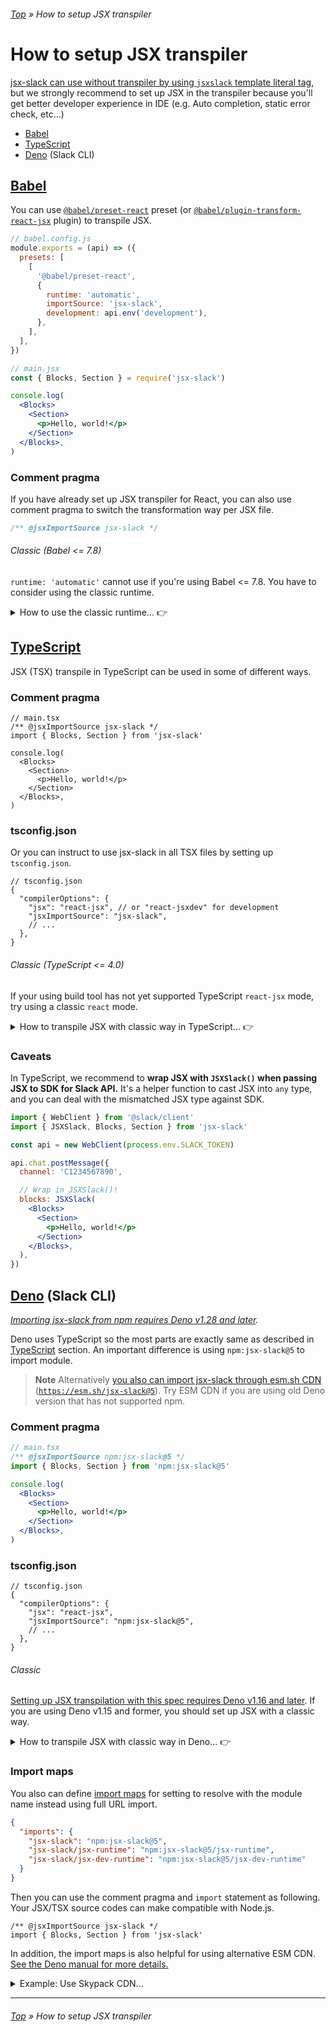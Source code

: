 ###### [Top](../README.md) &raquo; How to setup JSX transpiler

# How to setup JSX transpiler

[jsx-slack can use without transpiler by using `jsxslack` template literal tag](../README.md#user-content-quick-start-template-literal), but we strongly recommend to set up JSX in the transpiler because you'll get better developer experience in IDE (e.g. Auto completion, static error check, etc...)

- [Babel](#babel)
- [TypeScript](#typescript)
- [Deno](#deno) (Slack CLI)

## [Babel](https://babeljs.io/) <a name="user-content-babel" id="babel"></a>

You can use [`@babel/preset-react`](https://babeljs.io/docs/en/babel-preset-react) preset (or [`@babel/plugin-transform-react-jsx`](https://babeljs.io/docs/en/babel-plugin-transform-react-jsx) plugin) to transpile JSX.

```javascript
// babel.config.js
module.exports = (api) => ({
  presets: [
    [
      '@babel/preset-react',
      {
        runtime: 'automatic',
        importSource: 'jsx-slack',
        development: api.env('development'),
      },
    ],
  ],
})
```

```jsx
// main.jsx
const { Blocks, Section } = require('jsx-slack')

console.log(
  <Blocks>
    <Section>
      <p>Hello, world!</p>
    </Section>
  </Blocks>,
)
```

### Comment pragma

If you have already set up JSX transpiler for React, you can also use comment pragma to switch the transformation way per JSX file.

```jsx
/** @jsxImportSource jsx-slack */
```

###### Classic (Babel <= 7.8)

`runtime: 'automatic'` cannot use if you're using Babel <= 7.8. You have to consider using the classic runtime.

<details>
<summary>How to use the classic runtime... 👉</summary>

```javascript
// babel.config.js
module.exports = (api) => ({
  presets: [
    [
      '@babel/preset-react',
      {
        runtime: 'classic',
        pragma: 'JSXSlack.h',
        pragmaFrag: 'JSXSlack.Fragment',
        development: api.env('development'),
      },
    ],
  ],
})
```

_You should always import `JSXSlack` from `jsx-slack` in every JSX._

```jsx
// main.jsx
const { JSXSlack, Blocks, Section } = require('jsx-slack')

console.log(
  <Blocks>
    <Section>
      <p>Hello, world!</p>
    </Section>
  </Blocks>,
)
```

#### Comment pragma

```jsx
/** @jsx JSXSlack.h **/
/** @jsxFrag JSXSlack.Fragment **/
const { JSXSlack } = require('jsx-slack')
```

</details>

## [TypeScript](https://www.typescriptlang.org/) <a name="user-content-typescript" id="typescript"></a>

JSX (TSX) transpile in TypeScript can be used in some of different ways.

### Comment pragma

```tsx
// main.tsx
/** @jsxImportSource jsx-slack */
import { Blocks, Section } from 'jsx-slack'

console.log(
  <Blocks>
    <Section>
      <p>Hello, world!</p>
    </Section>
  </Blocks>,
)
```

### tsconfig.json

Or you can instruct to use jsx-slack in all TSX files by setting up `tsconfig.json`.

```jsonc
// tsconfig.json
{
  "compilerOptions": {
    "jsx": "react-jsx", // or "react-jsxdev" for development
    "jsxImportSource": "jsx-slack",
    // ...
  },
}
```

###### Classic (TypeScript <= 4.0) <a name="user-content-typescript-classic" id="typescript-classic"></a>

If your using build tool has not yet supported TypeScript `react-jsx` mode, try using a classic `react` mode.

<details>
<summary>How to transpile JSX with classic way in TypeScript... 👉</summary>

#### Comment pragma

_You should always import `JSXSlack` from `jsx-slack` in every TSX files._

```jsx
/** @jsx JSXSlack.h **/
/** @jsxFrag JSXSlack.Fragment **/
import { JSXSlack, Blocks, Section } from 'jsx-slack'

console.log(
  JSXSlack(
    <Blocks>
      <Section>
        <p>Hello, world!</p>
      </Section>
    </Blocks>,
  ),
)
```

Please note that `jsxFrag` pragma is available only in [TypeScript >= 4.0](https://devblogs.microsoft.com/typescript/announcing-typescript-4-0/#custom-jsx-factories).

#### tsconfig.json

```jsonc
// tsconfig.json
{
  "compilerOptions": {
    "jsx": "react",
    "jsxFactory": "JSXSlack.h",
    // NOTE: jsxFragmentFactory is available only in TypeScript >= v4.0.
    "jsxFragmentFactory": "JSXSlack.Fragment",
    // ...
  },
}
```

</details>

### Caveats

In TypeScript, we recommend to **wrap JSX with `JSXSlack()` when passing JSX to SDK for Slack API.** It's a helper function to cast JSX into `any` type, and you can deal with the mismatched JSX type against SDK.

```jsx
import { WebClient } from '@slack/client'
import { JSXSlack, Blocks, Section } from 'jsx-slack'

const api = new WebClient(process.env.SLACK_TOKEN)

api.chat.postMessage({
  channel: 'C1234567890',

  // Wrap in JSXSlack()!
  blocks: JSXSlack(
    <Blocks>
      <Section>
        <p>Hello, world!</p>
      </Section>
    </Blocks>,
  ),
})
```

## [Deno](https://deno.land/) (Slack CLI) <a name="user-content-deno" id="deno"></a>

_[Importing jsx-slack from npm requires Deno v1.28 and later](https://deno.com/blog/v1.28#using-npm)._

Deno uses TypeScript so the most parts are exactly same as described in [TypeScript](#typescript) section. An important difference is using `npm:jsx-slack@5` to import module.

> **Note**
> Alternatively [you also can import jsx-slack through esm.sh CDN](https://deno.land/manual@v1.28.1/node/cdns#esmsh) ([`https://esm.sh/jsx-slack@5`](https://esm.sh/jsx-slack@5)). Try ESM CDN if you are using old Deno version that has not supported npm.

### Comment pragma

```jsx
// main.tsx
/** @jsxImportSource npm:jsx-slack@5 */
import { Blocks, Section } from 'npm:jsx-slack@5'

console.log(
  <Blocks>
    <Section>
      <p>Hello, world!</p>
    </Section>
  </Blocks>,
)
```

### tsconfig.json

```jsonc
// tsconfig.json
{
  "compilerOptions": {
    "jsx": "react-jsx",
    "jsxImportSource": "npm:jsx-slack@5",
    // ...
  },
}
```

###### Classic <a name="user-content-deno-classic" id="deno-classic"></a>

[Setting up JSX transpilation with this spec requires Deno v1.16 and later](https://deno.com/blog/v1.16#support-for-new-jsx-transforms). If you are using Deno v1.15 and former, you should set up JSX with a classic way.

<details>
<summary>How to transpile JSX with classic way in Deno... 👉</summary>

#### Comment pragma

_You should always import `JSXSlack` from `https://esm.sh/jsx-slack@5` in every TSX files._

```jsx
/** @jsx JSXSlack.h **/
/** @jsxFrag JSXSlack.Fragment **/
import { JSXSlack, Blocks, Section } from 'https://esm.sh/jsx-slack@5'

console.log(
  <Blocks>
    <Section>
      <p>Hello, world!</p>
    </Section>
  </Blocks>,
)
```

#### tsconfig.json

```jsonc
// tsconfig.json
{
  "compilerOptions": {
    "jsx": "react",
    "jsxFactory": "JSXSlack.h",
    "jsxFragmentFactory": "JSXSlack.Fragment",
    // ...
  },
}
```

</details>

### Import maps

You also can define [import maps](https://deno.land/manual/linking_to_external_code/import_maps) for setting to resolve with the module name instead using full URL import.

```json
{
  "imports": {
    "jsx-slack": "npm:jsx-slack@5",
    "jsx-slack/jsx-runtime": "npm:jsx-slack@5/jsx-runtime",
    "jsx-slack/jsx-dev-runtime": "npm:jsx-slack@5/jsx-dev-runtime"
  }
}
```

Then you can use the comment pragma and `import` statement as following. Your JSX/TSX source codes can make compatible with Node.js.

```tsx
/** @jsxImportSource jsx-slack */
import { Blocks, Section } from 'jsx-slack'
```

In addition, the import maps is also helpful for using alternative ESM CDN. [See the Deno manual for more details.](https://deno.land/manual/jsx_dom/jsx#using-an-import-map)

<details>
<summary>Example: Use Skypack CDN...</summary>

```json
{
  "imports": {
    "jsx-slack": "https://cdn.skypack.dev/jsx-slack?dts",
    "jsx-slack/jsx-runtime": "https://cdn.skypack.dev/jsx-slack/jsx-runtime?dts",
    "jsx-slack/jsx-dev-runtime": "https://cdn.skypack.dev/jsx-slack/jsx-dev-runtime?dts"
  }
}
```

</details>

---

###### [Top](../README.md) &raquo; How to setup JSX transpiler
